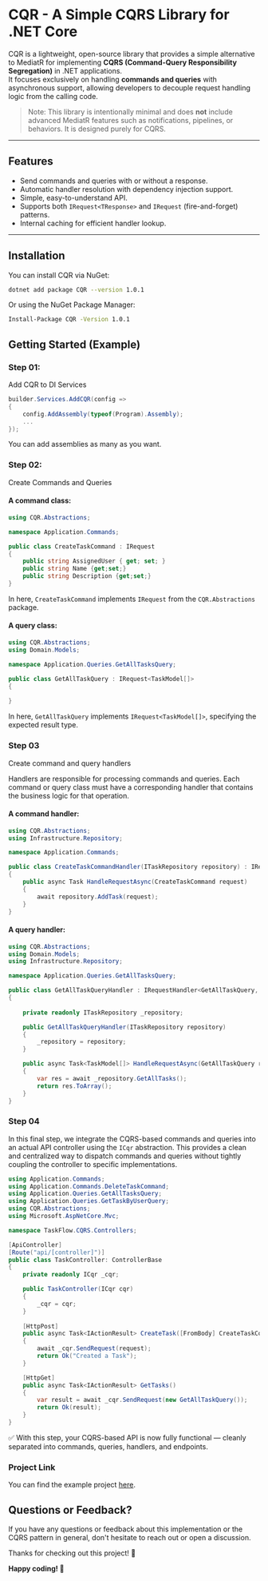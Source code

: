 # CQR - A Simple CQRS Library for .NET Core

CQR is a lightweight, open-source library that provides a simple alternative to MediatR for implementing **CQRS (Command-Query Responsibility Segregation)** in .NET applications.  
It focuses exclusively on handling **commands and queries** with asynchronous support, allowing developers to decouple request handling logic from the calling code.

> Note: This library is intentionally minimal and does **not** include advanced MediatR features such as notifications, pipelines, or behaviors. It is designed purely for CQRS.

---

## Features

- Send commands and queries with or without a response.
- Automatic handler resolution with dependency injection support.
- Simple, easy-to-understand API.
- Supports both `IRequest<TResponse>` and `IRequest` (fire-and-forget) patterns.
- Internal caching for efficient handler lookup.

---

## Installation

You can install CQR via NuGet:

```bash
dotnet add package CQR --version 1.0.1
```

Or using the NuGet Package Manager:

```bash
Install-Package CQR -Version 1.0.1
```

## Getting Started (Example)

### Step 01:
Add CQR to DI Services

```c#
builder.Services.AddCQR(config =>
{
    config.AddAssembly(typeof(Program).Assembly);
    ...
});
```
You can add assemblies as many as you want.

### Step 02:
Create Commands and Queries

#### A command class:
```c#
using CQR.Abstractions;

namespace Application.Commands;

public class CreateTaskCommand : IRequest
{
    public string AssignedUser { get; set; }
    public string Name {get;set;}
    public string Description {get;set;}
}
```
In here, ``CreateTaskCommand`` implements `IRequest` from the `CQR.Abstractions` package. 

#### A query class:
```c#
using CQR.Abstractions;
using Domain.Models;

namespace Application.Queries.GetAllTasksQuery;

public class GetAllTaskQuery : IRequest<TaskModel[]>
{
    
}
```

In here, `GetAllTaskQuery` implements `IRequest<TaskModel[]>`, specifying the expected result type.

### Step 03
Create command and query handlers

Handlers are responsible for processing commands and queries. Each command or query class must have a corresponding handler that contains the business logic for that operation.

#### A command handler:
```c#
using CQR.Abstractions;
using Infrastructure.Repository;

namespace Application.Commands;

public class CreateTaskCommandHandler(ITaskRepository repository) : IRequestHandler<CreateTaskCommand>
{
    public async Task HandleRequestAsync(CreateTaskCommand request)
    {
        await repository.AddTask(request);
    }
}
```

#### A query handler:
```c#
using CQR.Abstractions;
using Domain.Models;
using Infrastructure.Repository;

namespace Application.Queries.GetAllTasksQuery;

public class GetAllTaskQueryHandler : IRequestHandler<GetAllTaskQuery, TaskModel[]>
{
    
    private readonly ITaskRepository _repository;

    public GetAllTaskQueryHandler(ITaskRepository repository)
    {
        _repository = repository;
    }

    public async Task<TaskModel[]> HandleRequestAsync(GetAllTaskQuery request)
    {
        var res = await _repository.GetAllTasks();
        return res.ToArray();
    }
}
```

### Step 04
In this final step, we integrate the CQRS-based commands and queries into an actual API controller using the `ICqr` abstraction. This provides a clean and centralized way to dispatch commands and queries without tightly coupling the controller to specific implementations.

```c#
using Application.Commands;
using Application.Commands.DeleteTaskCommand;
using Application.Queries.GetAllTasksQuery;
using Application.Queries.GetTaskByUserQuery;
using CQR.Abstractions;
using Microsoft.AspNetCore.Mvc;

namespace TaskFlow.CQRS.Controllers;

[ApiController]
[Route("api/[controller]")]
public class TaskController: ControllerBase
{
    private readonly ICqr _cqr;

    public TaskController(ICqr cqr)
    {
        _cqr = cqr;
    }
    
    [HttpPost]
    public async Task<IActionResult> CreateTask([FromBody] CreateTaskCommand request)
    {
        await _cqr.SendRequest(request);
        return Ok("Created a Task");
    }

    [HttpGet]
    public async Task<IActionResult> GetTasks()
    {
        var result = await _cqr.SendRequest(new GetAllTaskQuery());
        return Ok(result);
    }
}
```

✅ With this step, your CQRS-based API is now fully functional — cleanly separated into commands, queries, handlers, and endpoints.

### Project Link
You can find the example project [here](https://github.com/SandunPushpika/CQR-Example).

## Questions or Feedback?

If you have any questions or feedback about this implementation or the CQRS pattern in general, don't hesitate to reach out or open a discussion.

Thanks for checking out this project! 🎉

**Happy coding! 🚀**